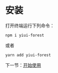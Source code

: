 # 安装

打开终端运行下列命令：

```npm i yiui-forest```

或者

```yarn add yiui-forest```

下一节：[开始使用](#/doc/get-start)